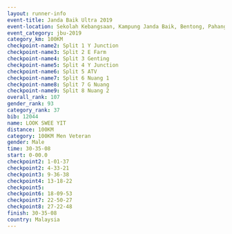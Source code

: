 ```yaml
---
layout: runner-info 
event-title: Janda Baik Ultra 2019
event-location: Sekolah Kebangsaan, Kampung Janda Baik, Bentong, Pahang, Malaysia
event_category: jbu-2019 
category_km: 100KM 
checkpoint-name2: Split 1 Y Junction  
checkpoint-name3: Split 2 E Farm  
checkpoint-name4: Split 3 Genting  
checkpoint-name5: Split 4 Y Junction 
checkpoint-name6: Split 5 ATV 
checkpoint-name7: Split 6 Nuang 1 
checkpoint-name8: Split 7 G Nuang 
checkpoint-name9: Split 8 Nuang 2 
overall_rank: 107
gender_rank: 93
category_rank: 37
bib: 12044
name: LOOK SWEE YIT
distance: 100KM
category: 100KM Men Veteran
gender: Male
time: 30-35-08
start: 0-00.0
checkpoint2: 1-01-37
checkpoint2: 4-33-21
checkpoint3: 9-36-38
checkpoint4: 13-18-22
checkpoint5: 
checkpoint6: 18-09-53
checkpoint7: 22-50-27
checkpoint8: 27-22-48
finish: 30-35-08
country: Malaysia
---
```

